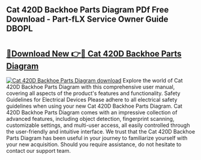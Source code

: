 ## Cat 420D Backhoe Parts Diagram PDf Free Download - Part-fLX Service Owner Guide DBOPL

# <h2><a href="http://dfkg0jl.blite.top/?on=Cat+420D+Backhoe+Parts+Diagram">🔗Download New 👉🔴 Cat 420D Backhoe Parts Diagram</a></h2>

[![Cat 420D Backhoe Parts Diagram download](https://i.imgur.com/lujVjoI.png)](http://dfkg0jl.blite.top/?on=Cat+420D+Backhoe+Parts+Diagram)
Explore the world of Cat 420D Backhoe Parts Diagram with this comprehensive user manual, covering all aspects of the product's features and functionality. Safety Guidelines for Electrical Devices Please adhere to all electrical safety guidelines when using your new Cat 420D Backhoe Parts Diagram. Cat 420D Backhoe Parts Diagram comes with an impressive collection of advanced features, including object detection, fingerprint scanning, customizable settings, and multi-user access, all easily controlled through the user-friendly and intuitive interface. We trust that the Cat 420D Backhoe Parts Diagram has been useful in your journey to familiarize yourself with your new acquisition. Should you require assistance, do not hesitate to contact our support team.
